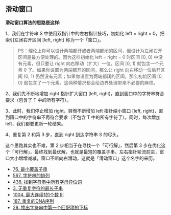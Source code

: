 ## 滑动窗口

**滑动窗口算法的思路是这样:**

1、我们在字符串 S 中使用双指针中的左右指针技巧，初始化 left = right = 0，把索引左闭右开区间 [left, right) 称为一个「窗口」。

> PS：理论上你可以设计两端都开或者两端都闭的区间，但设计为左闭右开区间是最方便处理的。因为这样初始化 left = right = 0 时区间 [0, 0) 中没有元素，但只要让 right 向右移动（扩大）一位，区间 [0, 1) 就包含一个元素 0 了。如果你设置为两端都开的区间，那么让 right 向右移动一位后开区间 (0, 1) 仍然没有元素；如果你设置为两端都闭的区间，那么初始区间 [0, 0] 就包含了一个元素。这两种情况都会给边界处理带来不必要的麻烦。

2、我们先不断地增加 right 指针扩大窗口 [left, right)，直到窗口中的字符串符合要求（包含了 T 中的所有字符）。

3、此时，我们停止增加 right，转而不断增加 left 指针缩小窗口 [left, right)，直到窗口中的字符串不再符合要求（不包含 T 中的所有字符了）。同时，每次增加 left，我们都要更新一轮结果。

4、重复第 2 和第 3 步，直到 right 到达字符串 S 的尽头。

这个思路其实也不难，第 2 步相当于在寻找一个「可行解」，然后第 3 步在优化这个「可行解」，最终找到最优解，也就是最短的覆盖子串。左右指针轮流前进，窗口大小增增减减，窗口不断向右滑动，这就是「滑动窗口」这个名字的来历。


- [76. 最小覆盖子串](https://github.com/gooohlan/leetcode/blob/master/go/Array/SlidingWindow/76.go)
- [567. 字符串的排列](https://github.com/gooohlan/leetcode/blob/master/go/Array/SlidingWindow/567.go)
- [438. 找到字符串中所有字母异位词](https://github.com/gooohlan/leetcode/blob/master/go/Array/SlidingWindow/438.go)
- [3. 无重复字符的最长子串](https://github.com/gooohlan/leetcode/blob/master/go/Array/SlidingWindow/3.go)
- [1004. 最大连续1的个数 III](https://github.com/gooohlan/leetcode/blob/master/go/Array/SlidingWindow/1004.go)
- [187. 重复的DNA序列](https://github.com/gooohlan/leetcode/blob/master/go/Array/SlidingWindow/187.go)
- [28. 找出字符串中第一个匹配项的下标](https://github.com/gooohlan/leetcode/blob/master/go/Array/SlidingWindow/28.go)